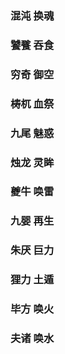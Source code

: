 ### 混沌 换魂

### 饕餮 吞食

### 穷奇 御空

### 梼杌 血祭

### 九尾 魅惑

### 烛龙 灵眸

### 夔牛 唤雷

### 九婴 再生

### 朱厌 巨力 





### 狸力 土遁

### 毕方 唤火

### 夫诸 唤水




